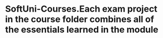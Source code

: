 # SoftUni-Courses.Each exam project in the course folder combines all of the essentials learned in the module

